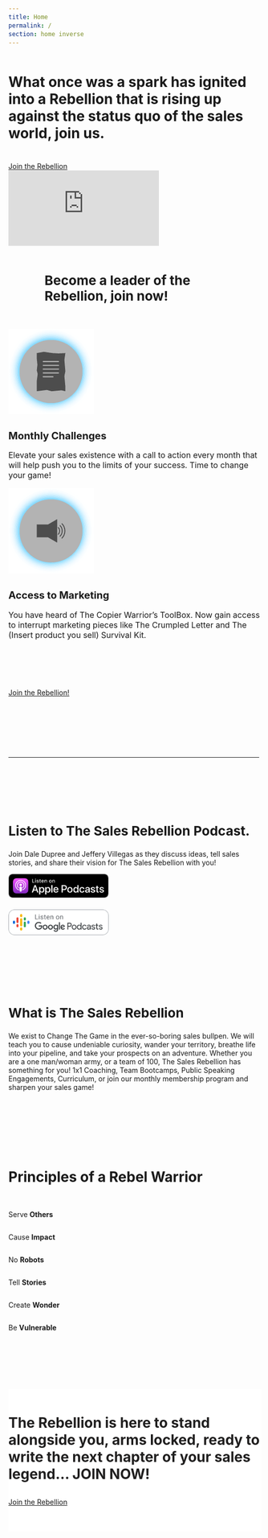 ```yaml
---
title: Home
permalink: /
section: home inverse
---
```


<div style="background:url(/img/bg-triangle.png) no-repeat;background-position:calc(50% + 750px) bottom">
  <div class="row" style="margin-bottom:50px">
    <div class="column medium-8 medium-offset-2">
      <h1 class="text-xlarge" style="margin-bottom:40px">What once was a spark has ignited into a <strong>Rebellion that is rising up against the status quo of the sales world, join us.</strong></h1>
      <a class="button" style="margin-bottom: 60px" href="/join/">Join the Rebellion</a>
      <div class="vimeo">
        <iframe title="Welcome to The Sales Rebellion Video" src='https://player.vimeo.com/video/320590883?byline=false&title=false&portrait=false' frameborder='0' webkitAllowFullScreen mozallowfullscreen allowFullScreen></iframe>
      </div>
    </div>
  </div>
</div>
<div class="row" style="margin-bottom:50px">
  <div class="column medium-8 medium-offset-2">
    <h2 class="text-center background-text" style="background-image:url('/img/be-a-rebel.svg');margin:0 auto;font-size:26px;width:360px"><strong>Become a leader of the Rebellion,</strong> join now!</h2>
  </div>
</div>
<div style="background:url(/img/bg-bolt.png) no-repeat;background-position:calc(50% - 650px) top">
  <div class="row text-center" style="padding-bottom:80px">
    <div class="column medium-4 medium-offset-2">
      <img alt="Monthly Challenges" src="/img/icon-challenges.png" />
      <h2 style="font-size:20px"><strong>Monthly Challenges</strong></h2>
      <p style="font-size:16px">Elevate your sales existence with a call to action every month that will help push you to the limits of your success. Time to change your game!</p>
    </div>
    <div class="column medium-4 end">
      <img alt="Marketing" src="/img/icon-marketing.png" />
      <h2 style="font-size:20px"><strong>Access to Marketing</strong></h2>
      <p style="font-size:16px">You have heard of The Copier Warrior’s ToolBox. Now gain access to interrupt marketing pieces like The Crumpled Letter and The (Insert product you sell) Survival Kit.</p>
    </div>
  </div>
</div>
<div style="background:url(/img/bg-circle-yellow.png) no-repeat;background-position:calc(50% - 550px) top">
  <div class="row" style="padding-bottom:80px">
    <div class="column medium-8 medium-offset-2">
      <a class="button" href="/join/">Join the Rebellion!</a>
      <hr style="margin-top:120px;max-width:500px" />
    </div>
  </div>
</div>
<div style="background:url(/img/bg-circle-black.png) no-repeat;background-position:calc(50% + 550px) bottom">
  <div class="row">
    <div class="column medium-8 medium-offset-2 text-center">
      <h2 style="font-size:26px">Listen to <strong>The Sales Rebellion Podcast.</strong></h2>
      <p>Join Dale Dupree and Jeffery Villegas as they discuss ideas, tell sales stories, and share their vision for The Sales Rebellion with you!</p>
    </div>
  </div>
  <div class="row text-center" style="margin-bottom:100px">
    <div class="column medium-4 medium-offset-2">
      <a aria-label="Selling Local Podcast on iTunes" href="https://itunes.apple.com/us/podcast/selling-local-stories-tips-service/id1360290531?mt=2" target="_blank"><img alt="iTunes Podcast" style="margin-bottom:20px;width:200px" src="/img/podcast-apple.svg" /></a>
    </div>
    <div class="column medium-4 end">
      <a aria-label="Selling Local Podcast on Google Play" href="https://play.google.com/music/m/I6nr6unquvf7iq3saaovthqerwu?t=Selling_Local_Stories__Tips__Service" target="_blank"><img alt="Google Play Podcast" style="width:200px" src="/img/podcast-google.svg" /></a>
    </div>
  </div>
</div>
<div style="background:url(/img/bg-rectangle.png) no-repeat;background-position:calc(50% - 550px) bottom">
  <div class="row" style="margin-bottom:100px">
    <div class="column medium-8 medium-offset-2">
      <h2 style="font-size:26px">What is <strong>The Sales Rebellion</strong></h2>
      <p>We exist to Change The Game in the ever-so-boring sales bullpen. We will teach you to cause undeniable curiosity, wander your territory, breathe life into your pipeline, and take your prospects on an adventure. Whether you are a one man/woman army, or a team of 100, The Sales Rebellion has something for you! 1x1 Coaching, Team Bootcamps, Public Speaking Engagements, Curriculum, or join our monthly membership program and sharpen your sales game!</p>
    </div>
  </div>
</div>
<div class="row">
  <div class="column medium-8 medium-offset-2">
    <h2 class="text-center background-text" style="background-image:url('/img/rebel-warrior.svg');display:block;font-size:28px;margin-bottom:35px">Principles of a Rebel Warrior</h2>
  </div>
</div>
<div style="background:url(/img/bg-bolt.png) no-repeat;background-position:calc(50% + 550px) bottom">
  <div class="row small-up-1 medium-up-2 large-up-3 medium-8 medium-offset-2 bg-icons" style="margin-bottom:100px">
    <div class="column column-block">
      <p class="serve">Serve <strong>Others</strong></p>
    </div>
    <div class="column column-block">
      <p class="impact">Cause <strong>Impact</strong></p>
    </div>
    <div class="column column-block">
      <p class="no-robots">No <strong>Robots</strong></p>
    </div>
    <div class="column column-block">
      <p class="stories">Tell <strong>Stories</strong></p>
    </div>
    <div class="column column-block">
      <p class="create-wonder">Create <strong>Wonder</strong></p>
    </div>
    <div class="column column-block">
      <p class="be-vulnerable">Be <strong>Vulnerable</strong></p>
    </div>
  </div>
</div>
<div style="background:linear-gradient(to bottom, #050327 0%,black 100%)">
  <div class="row">
    <div class="column medium-8 medium-offset-2" style="background:#fff;padding:50px 0">
      <h2 class="text-center background-text" style="background-image:url('/img/sales-legend.svg');color:#201f1f;font-size:28px;margin:0 auto 30px;max-width:600px"><strong style="color:#201f1f">The Rebellion is here to stand alongside you,</strong> arms locked, ready to write the next chapter of your sales legend… JOIN NOW!</h2>
      <a class="button" href="/join/">Join the Rebellion</a>
    </div>
  </div>
</div>
